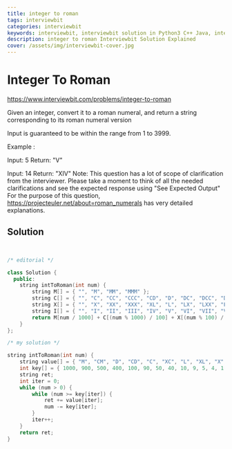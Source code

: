 ```yaml
---
title: integer to roman
tags: interviewbit
categories: interviewbit
keywords: interviewbit, interviewbit solution in Python3 C++ Java, integer to roman solution
description: integer to roman Interviewbit Solution Explained
cover: /assets/img/interviewbit-cover.jpg
---
```


# Integer To Roman

https://www.interviewbit.com/problems/integer-to-roman


Given an integer, convert it to a roman numeral, and return a string corresponding to its roman numeral version

Input is guaranteed to be within the range from 1 to 3999.

Example :

Input: 5
Return: "V"

Input: 14
Return: "XIV"
 Note: This question has a lot of scope of clarification from the interviewer. Please take a moment to think of all the needed clarifications and see the expected response using "See Expected Output" For the purpose of this question, https://projecteuler.net/about=roman_numerals has very detailed explanations. 

## Solution

```cpp


/* editorial */

class Solution {
  public:
    string intToRoman(int num) {
        string M[] = { "", "M", "MM", "MMM" };
        string C[] = { "", "C", "CC", "CCC", "CD", "D", "DC", "DCC", "DCCC", "CM" };
        string X[] = { "", "X", "XX", "XXX", "XL", "L", "LX", "LXX", "LXXX", "XC" };
        string I[] = { "", "I", "II", "III", "IV", "V", "VI", "VII", "VIII", "IX" };
        return M[num / 1000] + C[(num % 1000) / 100] + X[(num % 100) / 10] + I[num % 10];
    }
};

/* my solution */

string intToRoman(int num) {
    string value[] = { "M", "CM", "D", "CD", "C", "XC", "L", "XL", "X", "IX", "V", "IV", "I" };
    int key[] = { 1000, 900, 500, 400, 100, 90, 50, 40, 10, 9, 5, 4, 1 };
    string ret;
    int iter = 0;
    while (num > 0) {
        while (num >= key[iter]) {
            ret += value[iter];
            num -= key[iter];
        }
        iter++;
    }
    return ret;
}
```